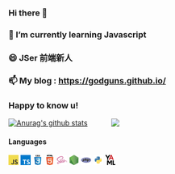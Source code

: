 ### Hi there 👋      
### 🌱 I’m currently learning Javascript
### 😄 JSer 前端新人
### 📫 My blog : https://godguns.github.io/
###   Happy to know u!            
<img align="right" width="300" src="https://camo.githubusercontent.com/27604fdf5c92e2b7408a3ece6f78b235f3b13a8d484b1eca700c409bc35e553c/68747470733a2f2f63646e2e6a7364656c6976722e6e65742f67682f52696d6f4368616e2f72696d6f6368616e2f30302e77656270">   

[![Anurag's github stats](https://github-readme-stats.vercel.app/api?username=Godguns&show_icons=true)](https://github.com/anuraghazra/github-readme-stats)

<!--
**Godguns/Godguns** is a ✨ _special_ ✨ repository because its `README.md` (this file) appears on your GitHub profile.
<img align="right" width="200" src="https://cdn.jsdelivr.net/gh/YunYouJun/yun/images/yun-alpha-compressed.png">
Here are some ideas to get you started:

- 🔭 I’m currently working on ...
- 🌱 I’m currently learning ...
- 👯 I’m looking to collaborate on ...
- 🤔 I’m looking for help with ...
- 💬 Ask me about ...
- 📫 How to reach me: ...
- 😄 Pronouns: ...
- ⚡ Fun fact: ...
-->   
#### Languages   

<!-- languages:start -->
<!-- prettier-ignore-start -->
<!-- markdownlint-disable -->
<code><img height="20" src="https://raw.githubusercontent.com/github/explore/80688e429a7d4ef2fca1e82350fe8e3517d3494d/topics/javascript/javascript.png" alt="javascript" /></code>
<code><img height="20" src="https://raw.githubusercontent.com/github/explore/80688e429a7d4ef2fca1e82350fe8e3517d3494d/topics/typescript/typescript.png" alt="typescript" /></code>
<code><img height="20" src="https://raw.githubusercontent.com/github/explore/80688e429a7d4ef2fca1e82350fe8e3517d3494d/topics/css/css.png" alt="css" /></code>
<code><img height="20" src="https://raw.githubusercontent.com/github/explore/80688e429a7d4ef2fca1e82350fe8e3517d3494d/topics/html/html.png" alt="html" /></code>
<code><img height="20" src="https://raw.githubusercontent.com/github/explore/80688e429a7d4ef2fca1e82350fe8e3517d3494d/topics/sass/sass.png" alt="sass" /></code>
<code><img height="20" src="https://raw.githubusercontent.com/github/explore/80688e429a7d4ef2fca1e82350fe8e3517d3494d/topics/nodejs/nodejs.png" alt="nodejs" /></code>
<code><img height="20" src="https://raw.githubusercontent.com/github/explore/80688e429a7d4ef2fca1e82350fe8e3517d3494d/topics/php/php.png" alt="php" /></code>
<code><img height="20" src="https://raw.githubusercontent.com/github/explore/80688e429a7d4ef2fca1e82350fe8e3517d3494d/topics/python/python.png" alt="python" /></code>
<code><img height="20" src="https://raw.githubusercontent.com/github/explore/80688e429a7d4ef2fca1e82350fe8e3517d3494d/topics/yaml/yaml.png" alt="yaml" /></code>
<!-- markdownlint-restore -->
<!-- prettier-ignore-end -->
<!-- languages:end -->   




